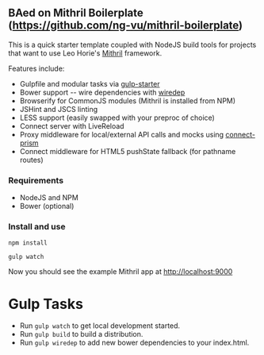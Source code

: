 ## BAed on Mithril Boilerplate (https://github.com/ng-vu/mithril-boilerplate)

This is a quick starter template coupled with NodeJS build tools for projects that want to use Leo Horie's
[Mithril](http://lhorie.github.io/mithril/index.html) framework.

Features include:

+ Gulpfile and modular tasks via [gulp-starter](https://github.com/greypants/gulp-starter)
+ Bower support -- wire dependencies with [wiredep](https://github.com/taptapship/wiredep)
+ Browserify for CommonJS modules (Mithril is installed from NPM)
+ JSHint and JSCS linting
+ LESS support (easily swapped with your preproc of choice)
+ Connect server with LiveReload
+ Proxy middleware for local/external API calls and mocks using [connect-prism](https://github.com/seglo/connect-prism)
+ Connect middleware for HTML5 pushState fallback (for pathname routes)

### Requirements

+ NodeJS and NPM
+ Bower (optional)

### Install and use

`npm install`

`gulp watch`

Now you should see the example Mithril app at [http://localhost:9000](http://localhost:9000)

# Gulp Tasks

- Run `gulp watch` to get local development started.
- Run `gulp build` to build a distribution.
- Run `gulp wiredep` to add new bower dependencies to your index.html.
